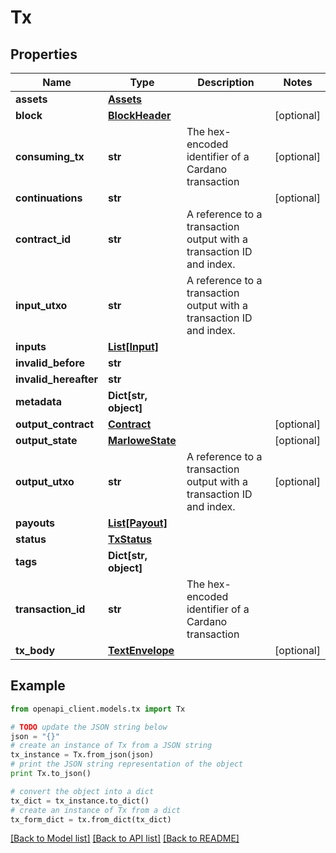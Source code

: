 # Tx


## Properties
Name | Type | Description | Notes
------------ | ------------- | ------------- | -------------
**assets** | [**Assets**](Assets.md) |  | 
**block** | [**BlockHeader**](BlockHeader.md) |  | [optional] 
**consuming_tx** | **str** | The hex-encoded identifier of a Cardano transaction | [optional] 
**continuations** | **str** |  | [optional] 
**contract_id** | **str** | A reference to a transaction output with a transaction ID and index. | 
**input_utxo** | **str** | A reference to a transaction output with a transaction ID and index. | 
**inputs** | [**List[Input]**](Input.md) |  | 
**invalid_before** | **str** |  | 
**invalid_hereafter** | **str** |  | 
**metadata** | **Dict[str, object]** |  | 
**output_contract** | [**Contract**](Contract.md) |  | [optional] 
**output_state** | [**MarloweState**](MarloweState.md) |  | [optional] 
**output_utxo** | **str** | A reference to a transaction output with a transaction ID and index. | [optional] 
**payouts** | [**List[Payout]**](Payout.md) |  | 
**status** | [**TxStatus**](TxStatus.md) |  | 
**tags** | **Dict[str, object]** |  | 
**transaction_id** | **str** | The hex-encoded identifier of a Cardano transaction | 
**tx_body** | [**TextEnvelope**](TextEnvelope.md) |  | [optional] 

## Example

```python
from openapi_client.models.tx import Tx

# TODO update the JSON string below
json = "{}"
# create an instance of Tx from a JSON string
tx_instance = Tx.from_json(json)
# print the JSON string representation of the object
print Tx.to_json()

# convert the object into a dict
tx_dict = tx_instance.to_dict()
# create an instance of Tx from a dict
tx_form_dict = tx.from_dict(tx_dict)
```
[[Back to Model list]](../README.md#documentation-for-models) [[Back to API list]](../README.md#documentation-for-api-endpoints) [[Back to README]](../README.md)


